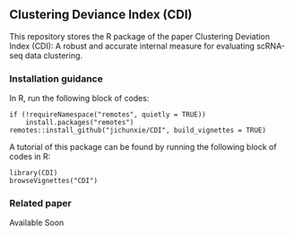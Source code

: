 ## Clustering Deviance Index (CDI)

This repository stores the R package of the paper Clustering Deviation Index (CDI): A robust and
accurate internal measure for evaluating scRNA-seq data clustering. 

### Installation guidance

In R, run the following block of codes:

```
if (!requireNamespace("remotes", quietly = TRUE))
    install.packages("remotes")
remotes::install_github("jichunxie/CDI", build_vignettes = TRUE) 

```

A tutorial of this package can be found by running the following block of codes in R:

```
library(CDI)
browseVignettes("CDI")
```
### Related paper
Available Soon

